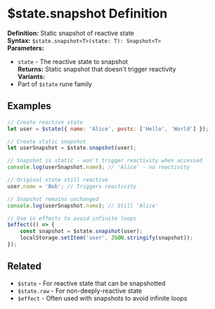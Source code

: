 # $state.snapshot Definition

**Definition:** Static snapshot of reactive state  
**Syntax:** `$state.snapshot<T>(state: T): Snapshot<T>`  
**Parameters:**

- `state` - The reactive state to snapshot  
  **Returns:** Static snapshot that doesn't trigger reactivity  
  **Variants:**
- Part of `$state` rune family

## Examples

```js
// Create reactive state
let user = $state({ name: 'Alice', posts: ['Hello', 'World'] });

// Create static snapshot
let userSnapshot = $state.snapshot(user);

// Snapshot is static - won't trigger reactivity when accessed
console.log(userSnapshot.name); // 'Alice' - no reactivity

// Original state still reactive
user.name = 'Bob'; // Triggers reactivity

// Snapshot remains unchanged
console.log(userSnapshot.name); // Still 'Alice'

// Use in effects to avoid infinite loops
$effect(() => {
	const snapshot = $state.snapshot(user);
	localStorage.setItem('user', JSON.stringify(snapshot));
});
```

## Related

- `$state` - For reactive state that can be snapshotted
- `$state.raw` - For non-deeply-reactive state
- `$effect` - Often used with snapshots to avoid infinite loops
